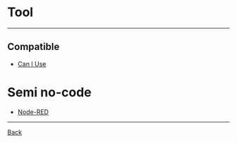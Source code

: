 # Tool

---

## Compatible

- [Can I Use](https://caniuse.com/)

# Semi no-code

- [Node-RED](https://nodered.org/docs/)

---

[Back](./../readme.md)
